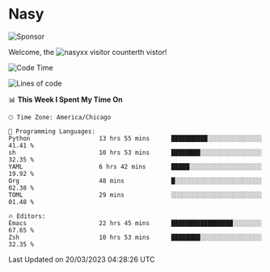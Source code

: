 # Nasy

<!--
<p align="center">
<img height="200" src="https://github-readme-stats.vercel.app/api?username=nasyxx&count_private=true&show_icons=true&theme=dracula&include_all_commits=true"/>
<img height="200" src="https://github-readme-stats.vercel.app/api/top-langs/?username=nasyxx&theme=dracula&hide=html,jupyter+notebook&count_private=true&show_icons=true"/>
</p>

  
----------------
-->

![Sponsor](https://img.shields.io/static/v1.svg?label=Sponsor&message=%E2%9D%A4&logo=GitHub&style=flat&color=pink)
 
Welcome, the ![nasyxx visitor counter](https://count.getloli.com/get/@nasyxx?theme=rule34)th vistor!
 
<!--START_SECTION:waka-->
![Code Time](http://img.shields.io/badge/Code%20Time-3%2C289%20hrs%2034%20mins-blue)

![Lines of code](https://img.shields.io/badge/From%20Hello%20World%20I%27ve%20Written-6.2%20million%20lines%20of%20code-blue)

📊 **This Week I Spent My Time On** 

```text
🕑︎ Time Zone: America/Chicago

💬 Programming Languages: 
Python                   13 hrs 55 mins      ██████████░░░░░░░░░░░░░░░   41.41 % 
sh                       10 hrs 53 mins      ████████░░░░░░░░░░░░░░░░░   32.35 % 
YAML                     6 hrs 42 mins       █████░░░░░░░░░░░░░░░░░░░░   19.92 % 
Org                      48 mins             █░░░░░░░░░░░░░░░░░░░░░░░░   02.38 % 
TOML                     29 mins             ░░░░░░░░░░░░░░░░░░░░░░░░░   01.48 % 

🔥 Editors: 
Emacs                    22 hrs 45 mins      █████████████████░░░░░░░░   67.65 % 
Zsh                      10 hrs 53 mins      ████████░░░░░░░░░░░░░░░░░   32.35 % 
```


 Last Updated on 20/03/2023 04:28:26 UTC
<!--END_SECTION:waka-->

<!-- ![visitors](https://visitor-badge.laobi.icu/badge?page_id=nasyxx.nasyxx) -->
